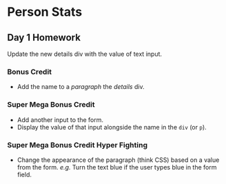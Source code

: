 # Person Stats

## Day 1 Homework

Update the new details div with the value of text input.

### Bonus Credit

* Add the name to a _paragraph_ the _details_ div.

### Super Mega Bonus Credit

* Add another input to the form.
* Display the value of that input alongside the name in the `div` (or `p`).

### Super Mega Bonus Credit Hyper Fighting

* Change the appearance of the paragraph (think CSS) based on a value from the form. _e.g._ Turn the text blue if the user types blue in the form field.